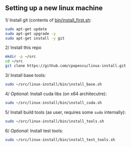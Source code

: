 ## Setting up a new linux machine


1/ Install git (contents of [bin/install_first.sh](install_first.sh):
```sh
sudo apt-get update
sudo apt-get upgrade -y
sudo apt-get install -y git
```

2/ Install this repo
```sh
mkdir -p ~/src
cd ~/src
git clone https://github.com/cpopescu/linux-install.git
```

3/ Install base tools:
```sh
sudo ~/src/linux-install/bin/install_base.sh
```

4/ *Optional*: Install cuda libs (on x64 architecutre):
```sh
sudo ~/src/linux-install/bin/install_cuda.sh
```

5/ Install build tools (as user, requires some `sudo` internally):
```sh
sudo ~/src/linux-install/bin/install_tools.sh
```

6/ *Optional*: Install test tools:
```sh
sudo ~/src/linux-install/bin/install_test_tools.sh
```
